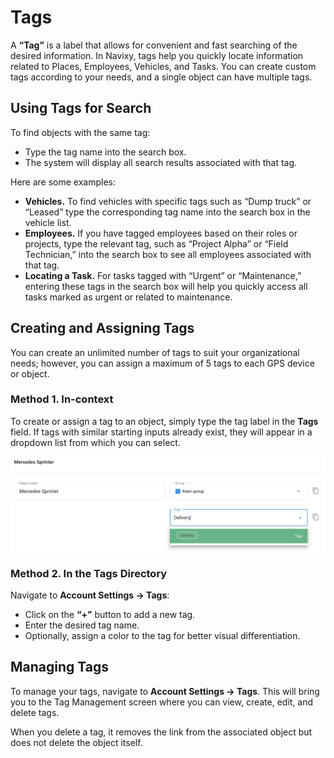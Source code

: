 # Tags

A **“Tag”** is a label that allows for convenient and fast searching of the desired information. In Navixy, tags help you quickly locate information related to Places, Employees, Vehicles, and Tasks. You can create custom tags according to your needs, and a single object can have multiple tags.

## Using Tags for Search

To find objects with the same tag:

* Type the tag name into the search box.
* The system will display all search results associated with that tag.

Here are some examples:

* **Vehicles.** To find vehicles with specific tags such as “Dump truck” or “Leased” type the corresponding tag name into the search box in the vehicle list.
* **Employees.** If you have tagged employees based on their roles or projects, type the relevant tag, such as “Project Alpha” or “Field Technician,” into the search box to see all employees associated with that tag.
* **Locating a Task.** For tasks tagged with “Urgent” or “Maintenance,” entering these tags in the search box will help you quickly access all tasks marked as urgent or related to maintenance.

## Creating and Assigning Tags

You can create an unlimited number of tags to suit your organizational needs; however, you can assign a maximum of 5 tags to each GPS device or object.

### Method 1. In-context

To create or assign a tag to an object, simply type the tag label in the **Tags** field. If tags with similar starting inputs already exist, they will appear in a dropdown list from which you can select.

![](attachments/image-20240718-170948.png)

### Method 2. In the Tags Directory

Navigate to **Account Settings → Tags**:

* Click on the **“+”** button to add a new tag.
* Enter the desired tag name.
* Optionally, assign a color to the tag for better visual differentiation.

## Managing Tags

To manage your tags, navigate to **Account Settings → Tags**. This will bring you to the Tag Management screen where you can view, create, edit, and delete tags.

When you delete a tag, it removes the link from the associated object but does not delete the object itself.
